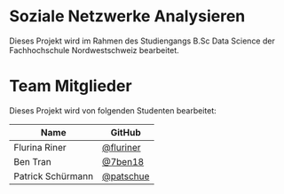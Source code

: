 # Soziale Netzwerke Analysieren
Dieses Projekt wird im Rahmen des Studiengangs B.Sc Data Science der Fachhochschule Nordwestschweiz bearbeitet.  

# Team Mitglieder
Dieses Projekt wird von folgenden Studenten bearbeitet:

| Name | GitHub | 
|------|--------|
| Flurina Riner | [@fluriner](https://github.com/fluriner)
| Ben Tran | [@7ben18](https://github.com/7ben18) |
| Patrick Schürmann | [@patschue](https://github.com/patschue)

